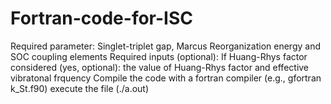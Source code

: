 # Fortran-code-for-ISC
Required parameter: Singlet-triplet gap, Marcus Reorganization energy and SOC coupling elements
Required inputs (optional): If Huang-Rhys factor considered (yes, optional): the value of Huang-Rhys factor and effective vibratonal frquency
Compile the code with a fortran compiler (e.g., gfortran k_St.f90)
execute the file (./a.out)
